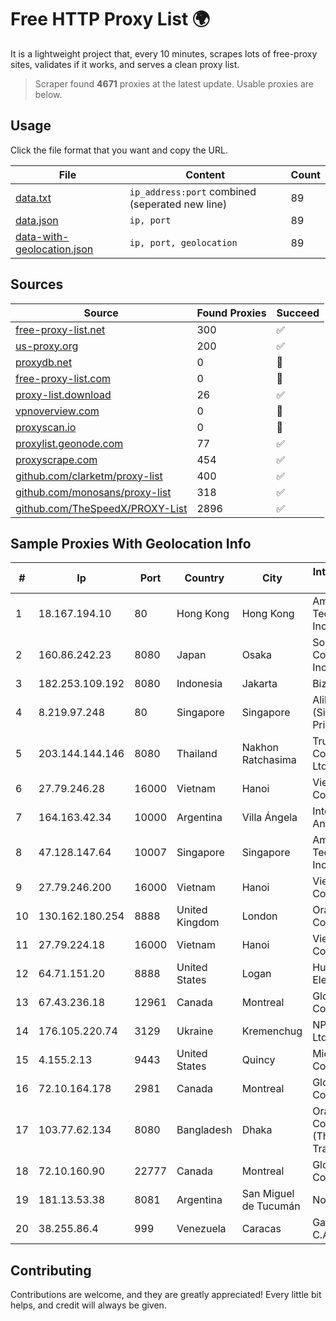 
# Free HTTP Proxy List 🌍

It is a lightweight project that, every 10 minutes, scrapes lots of free-proxy sites, validates if it works, and serves a clean proxy list.


> Scraper found **4671** proxies at the latest update. Usable proxies are below.

## Usage

Click the file format that you want and copy the URL.


|File|Content|Count|
|----|-------|-----|
|[data.txt](https://raw.githubusercontent.com/themiralay/Proxy-List-World/master/data.txt)|`ip_address:port` combined (seperated new line)|89|
|[data.json](https://raw.githubusercontent.com/themiralay/Proxy-List-World/master/data.json)|`ip, port`|89|
|[data-with-geolocation.json](https://raw.githubusercontent.com/themiralay/Proxy-List-World/master/data-with-geolocation.json)|`ip, port, geolocation`|89|

## Sources

|Source|Found Proxies|Succeed|
|------|-------------|-------|
|[free-proxy-list.net](https://free-proxy-list.net)|300|✅|
|[us-proxy.org](https://www.us-proxy.org)|200|✅|
|[proxydb.net](http://proxydb.net)|0|🚫|
|[free-proxy-list.com](https://free-proxy-list.com/?page=&port=&type%5B%5D=http&type%5B%5D=https&up_time=0&search=Search)|0|🚫|
|[proxy-list.download](https://www.proxy-list.download/HTTP)|26|✅|
|[vpnoverview.com](https://vpnoverview.com/privacy/anonymous-browsing/free-proxy-servers)|0|🚫|
|[proxyscan.io](https://www.proxyscan.io)|0|🚫|
|[proxylist.geonode.com](https://proxylist.geonode.com/api/proxy-list?limit=300&page=1&sort_by=lastChecked&sort_type=desc&protocols=http,https)|77|✅|
|[proxyscrape.com](https://api.proxyscrape.com/v2/?request=displayproxies&protocol=http&timeout=10000&country=all&ssl=all&anonymity=all)|454|✅|
|[github.com/clarketm/proxy-list](https://raw.githubusercontent.com/clarketm/proxy-list/master/proxy-list-raw.txt)|400|✅|
|[github.com/monosans/proxy-list](https://raw.githubusercontent.com/monosans/proxy-list/main/proxies/http.txt)|318|✅|
|[github.com/TheSpeedX/PROXY-List](https://raw.githubusercontent.com/TheSpeedX/PROXY-List/master/http.txt)|2896|✅|


## Sample Proxies With Geolocation Info

|#|Ip|Port|Country|City|Internet Service Provider|
|-|--|----|-------|----|-------------------------|
|1|18.167.194.10|80|Hong Kong|Hong Kong|Amazon Technologies Inc.|
|2|160.86.242.23|8080|Japan|Osaka|Sony Network Communications Inc|
|3|182.253.109.192|8080|Indonesia|Jakarta|Biznet Metronet|
|4|8.219.97.248|80|Singapore|Singapore|Alibaba Cloud (Singapore) Private Limited|
|5|203.144.144.146|8080|Thailand|Nakhon Ratchasima|True Internet Corporation CO. Ltd.|
|6|27.79.246.28|16000|Vietnam|Hanoi|Viettel Corporation|
|7|164.163.42.34|10000|Argentina|Villa Ángela|Interret Villa Angela SRL|
|8|47.128.147.64|10007|Singapore|Singapore|Amazon Technologies Inc|
|9|27.79.246.200|16000|Vietnam|Hanoi|Viettel Corporation|
|10|130.162.180.254|8888|United Kingdom|London|Oracle Corporation|
|11|27.79.224.18|16000|Vietnam|Hanoi|Viettel Corporation|
|12|64.71.151.20|8888|United States|Logan|Hurricane Electric LLC|
|13|67.43.236.18|12961|Canada|Montreal|GloboTech Communications|
|14|176.105.220.74|3129|Ukraine|Kremenchug|NPK Home-Net Ltd.|
|15|4.155.2.13|9443|United States|Quincy|Microsoft Corporation|
|16|72.10.164.178|2981|Canada|Montreal|GloboTech Communications|
|17|103.77.62.134|8080|Bangladesh|Dhaka|Orange Communication (The Sky Traders Ltd)|
|18|72.10.160.90|22777|Canada|Montreal|GloboTech Communications|
|19|181.13.53.38|8081|Argentina|San Miguel de Tucumán|Noanet S.A|
|20|38.255.86.4|999|Venezuela|Caracas|Galanet Solution C.A.|



## Contributing

Contributions are welcome, and they are greatly appreciated! Every
little bit helps, and credit will always be given.

